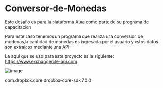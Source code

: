 # Conversor-de-Monedas
Este desafio es para la plataforma Aura como parte de su programa de capacitacion 


Para este caso tenemos un programa que realiza una conversion de modenas,la cantidad de monedas es ingresada por el usuario y estos datos son extraidos mediante una API

La aqui que se uso para este proyecto es la siguiente: https://www.exchangerate-api.com

![image](https://github.com/xXG470Xx/Conversor-de-Monedas/assets/156970248/68bc2629-ce78-4941-abcb-5a26b5625ea9)

<dependency>
    <groupId>com.dropbox.core</groupId>
    <artifactId>dropbox-core-sdk</artifactId>
    <version>7.0.0</version>
</dependency>
